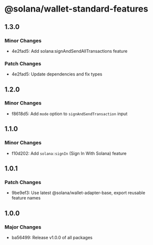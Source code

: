 # @solana/wallet-standard-features

## 1.3.0

### Minor Changes

- 4e2fad5: Add solana:signAndSendAllTransactions feature

### Patch Changes

- 4e2fad5: Update dependencies and fix types

## 1.2.0

### Minor Changes

- f8618d5: Add `mode` option to `signAndSendTransaction` input

## 1.1.0

### Minor Changes

- f10d202: Add `solana:signIn` (Sign In With Solana) feature

## 1.0.1

### Patch Changes

- 9be9ef3: Use latest @solana/wallet-adapter-base, export reusable feature names

## 1.0.0

### Major Changes

- ba56499: Release v1.0.0 of all packages
